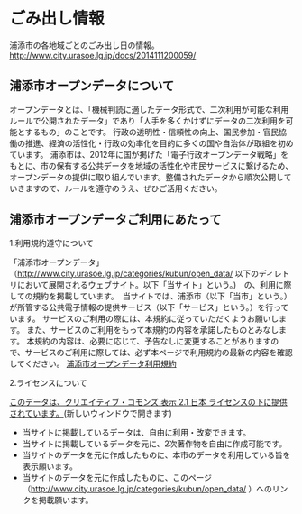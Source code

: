 # ごみ出し情報

浦添市の各地域ごとのごみ出し日の情報。http://www.city.urasoe.lg.jp/docs/2014111200059/

## 浦添市オープンデータについて

オープンデータとは、「機械判読に適したデータ形式で、二次利用が可能な利用ルールで公開されたデータ」であり「人手を多くかけずにデータの二次利用を可能とするもの」のことです。
行政の透明性・信頼性の向上、国民参加・官民協働の推進、経済の活性化・行政の効率化を目的に多くの国や自治体が取組を初めています。
浦添市は、2012年に国が掲げた「電子行政オープンデータ戦略」をもとに、市の保有する公共データを地域の活性化や市民サービスに繋げるため、オープンデータの提供に取り組んでいます。整備されたデータから順次公開していきますので、ルールを遵守のうえ、ぜひご活用ください。

## 浦添市オープンデータご利用にあたって

1.利用規約遵守について

「浦添市オープンデータ」（http://www.city.urasoe.lg.jp/categories/kubun/open_data/ 以下のディレトリにおいて展開されるウェブサイト。以下「当サイト」という。)　の、利用に際しての規約を掲載しています。　当サイトでは、浦添市（以下「当市」という。）が所管する公共電子情報の提供サービス（以下「サービス」という。）を行っています。
サービスのご利用の際には、本規約に従っていただくようお願いします。
また、サービスのご利用をもって本規約の内容を承諾したものとみなします。
本規約の内容は、必要に応じて、予告なしに変更することがありますので、サービスのご利用に際しては、必ず本ページで利用規約の最新の内容を確認してください。
[浦添市オープンデータ利用規約](http://www.city.urasoe.lg.jp/docs/2014111100069/file_contents/opendatariyoukiyaku.pdf)

2.ライセンスについて

[このデータは、クリエイティブ・コモンズ 表示 2.1 日本 ライセンスの下に提供されています。](http://creativecommons.org/licenses/by/2.1/jp/)(新しいウィンドウで開きます)

* 当サイトに掲載しているデータは、自由に利用・改変できます。
* 当サイトに掲載しているデータを元に、2次著作物を自由に作成可能です。
* 当サイトのデータを元に作成したものに、本市のデータを利用している旨を表示願います。
* 当サイトのデータを元に作成したものに、このページ（http://www.city.urasoe.lg.jp/categories/kubun/open_data/ ）へのリンクを掲載願います。